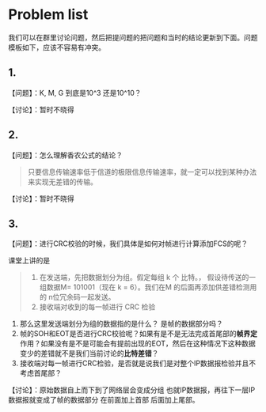 # Problem list

我们可以在群里讨论问题，然后把提问题的把问题和当时的结论更新到下面。问题模板如下，应该不容易有冲突。



## 1.  

【问题】：K, M, G 到底是10^3 还是10^10？

【讨论】：暂时不晓得

## 2. 
【问题】：怎么理解香农公式的结论？
> 只要信息传输速率低于信道的极限信息传输速率，就一定可以找到某种办法来实现无差错的传输。


【讨论】：暂时不晓得

## 3.

【问题】：进行CRC校验的时候，我们具体是如何对帧进行计算添加FCS的呢？

课堂上讲的是

> 1. 在发送端，先把数据划分为组。假定每组 k 个 比特。， 假设待传送的一组数据M= 101001（现在 k = 6）。我们在M 的后面再添加供差错检测用的 n位冗余码一起发送。
> 2. 接收端对收到的每一帧进行 CRC 检验

1. 那么这里发送端划分为组的数据指的是什么？ 是帧的数据部分吗？
2. 帧的SOH和EOT是否进行CRC校验呢？如果有是不是无法完成首尾部的**帧界定**作用？如果没有是不是可能会有提前出现的EOT，然后在这种情况下这种数据变少的差错就不是我们当前讨论的**比特差错**？
3. 接收端对每一帧进行CRC检验，是否就是说我们是对整个IP数据报检验并且不考虑首尾部？

【讨论】：原始数据自上而下到了网络层会变成分组 也就IP数据报，再往下一层IP数据报就变成了帧的数据部分 在前面加上首部 后面加上尾部。